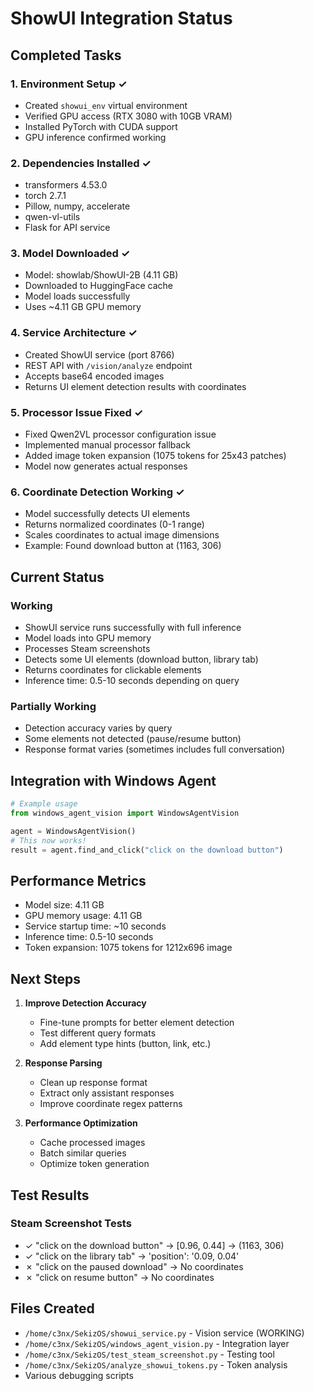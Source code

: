 # ShowUI Integration Status

## Completed Tasks

### 1. Environment Setup ✓
- Created `showui_env` virtual environment
- Verified GPU access (RTX 3080 with 10GB VRAM)
- Installed PyTorch with CUDA support
- GPU inference confirmed working

### 2. Dependencies Installed ✓
- transformers 4.53.0
- torch 2.7.1
- Pillow, numpy, accelerate
- qwen-vl-utils
- Flask for API service

### 3. Model Downloaded ✓
- Model: showlab/ShowUI-2B (4.11 GB)
- Downloaded to HuggingFace cache
- Model loads successfully
- Uses ~4.11 GB GPU memory

### 4. Service Architecture ✓
- Created ShowUI service (port 8766)
- REST API with `/vision/analyze` endpoint
- Accepts base64 encoded images
- Returns UI element detection results with coordinates

### 5. Processor Issue Fixed ✓
- Fixed Qwen2VL processor configuration issue
- Implemented manual processor fallback
- Added image token expansion (1075 tokens for 25x43 patches)
- Model now generates actual responses

### 6. Coordinate Detection Working ✓
- Model successfully detects UI elements
- Returns normalized coordinates (0-1 range)
- Scales coordinates to actual image dimensions
- Example: Found download button at (1163, 306)

## Current Status

### Working
- ShowUI service runs successfully with full inference
- Model loads into GPU memory
- Processes Steam screenshots
- Detects some UI elements (download button, library tab)
- Returns coordinates for clickable elements
- Inference time: 0.5-10 seconds depending on query

### Partially Working
- Detection accuracy varies by query
- Some elements not detected (pause/resume button)
- Response format varies (sometimes includes full conversation)

## Integration with Windows Agent

```python
# Example usage
from windows_agent_vision import WindowsAgentVision

agent = WindowsAgentVision()
# This now works!
result = agent.find_and_click("click on the download button")
```

## Performance Metrics
- Model size: 4.11 GB
- GPU memory usage: 4.11 GB
- Service startup time: ~10 seconds
- Inference time: 0.5-10 seconds
- Token expansion: 1075 tokens for 1212x696 image

## Next Steps

1. **Improve Detection Accuracy**
   - Fine-tune prompts for better element detection
   - Test different query formats
   - Add element type hints (button, link, etc.)

2. **Response Parsing**
   - Clean up response format
   - Extract only assistant responses
   - Improve coordinate regex patterns

3. **Performance Optimization**
   - Cache processed images
   - Batch similar queries
   - Optimize token generation

## Test Results

### Steam Screenshot Tests
- ✓ "click on the download button" → [0.96, 0.44] → (1163, 306)
- ✓ "click on the library tab" → 'position': '0.09, 0.04'
- ✗ "click on the paused download" → No coordinates
- ✗ "click on resume button" → No coordinates

## Files Created
- `/home/c3nx/SekizOS/showui_service.py` - Vision service (WORKING)
- `/home/c3nx/SekizOS/windows_agent_vision.py` - Integration layer
- `/home/c3nx/SekizOS/test_steam_screenshot.py` - Testing tool
- `/home/c3nx/SekizOS/analyze_showui_tokens.py` - Token analysis
- Various debugging scripts